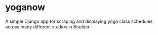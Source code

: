 yoganow
=======

A simple Django app for scraping and displaying yoga class schedules across many different studios in Boulder
